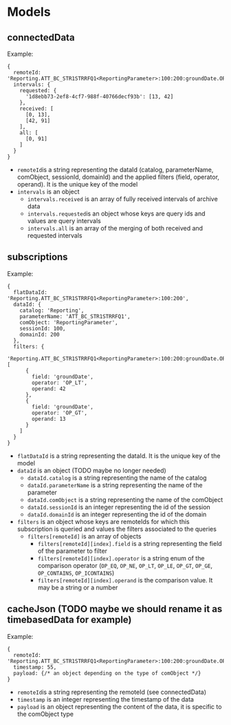 # Models

## connectedData

Example:
```
{
  remoteId: 'Reporting.ATT_BC_STR1STRRFQ1<ReportingParameter>:100:200:groundDate.OP_LT.42,groundDate.OP_GT.13',
  intervals: {
    requested: {
      '1d8ebb73-2ef8-4cf7-988f-40766decf93b': [13, 42]
    },
    received: [
      [0, 13],
      [42, 91]
    ],
    all: [
      [0, 91]
    ]
  }
}
```

* ``remoteId``is a string representing the dataId (catalog, parameterName, comObject, sessionId, domainId) and the applied filters (field, operator, operand). It is the unique key of the model
* ``intervals`` is an object
  - ``intervals.received`` is an array of fully received intervals of archive data
  - ``intervals.requested``is an object whose keys are query ids and values are query intervals
  - ``intervals.all`` is an array of the merging of both received and requested intervals

## subscriptions

Example:
```
{
  flatDataId: 'Reporting.ATT_BC_STR1STRRFQ1<ReportingParameter>:100:200',
  dataId: {
    catalog: 'Reporting',
    parameterName: 'ATT_BC_STR1STRRFQ1',
    comObject: 'ReportingParameter',
    sessionId: 100,
    domainId: 200
  },
  filters: {
    'Reporting.ATT_BC_STR1STRRFQ1<ReportingParameter>:100:200:groundDate.OP_LT.42,groundDate.OP_GT.13': [
      {
        field: 'groundDate',
        operator: 'OP_LT',
        operand: 42
      },
      {
        field: 'groundDate',
        operator: 'OP_GT',
        operand: 13
      }
    ]
  }
}
```

* ``flatDataId`` is a string representing the dataId. It is the unique key of the model
* ``dataId`` is an object (TODO maybe no longer needed)
  - ``dataId.catalog`` is a string representing the name of the catalog
  - ``dataId.parameterName`` is a string representing the name of the parameter
  - ``dataId.comObject`` is a string representing the name of the comObject
  - ``dataId.sessionId`` is an integer representing the id of the session
  - ``dataId.domainId`` is an integer representing the id of the domain
* ``filters`` is an object whose keys are remoteIds for which this subscription is queried and values the filters associated to the queries
  - ``filters[remoteId]`` is an array of objects
    * ``filters[remoteId][index].field`` is a string representing the field of the parameter to filter
    * ``filters[remoteId][index].operator`` is a string enum of the comparison operator (``OP_EQ``, ``OP_NE``, ``OP_LT``, ``OP_LE``, ``OP_GT``, ``OP_GE``, ``OP_CONTAINS``, ``OP_ICONTAINS``)
    * ``filters[remoteId][index].operand`` is the comparison value. It may be a string or a number



## cacheJson (TODO maybe we should rename it as timebasedData for example)

Example:
```
{
  remoteId: 'Reporting.ATT_BC_STR1STRRFQ1<ReportingParameter>:100:200:groundDate.OP_LT.42,groundDate.OP_GT.13',
  timestamp: 55,
  payload: {/* an object depending on the type of comObject */}
}
```

* ``remoteId``is a string representing the remoteId (see connectedData)
* ``timestamp`` is an integer representing the timestamp of the data
* ``payload`` is an object representing the content of the data, it is specific to the comObject type
